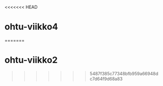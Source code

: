 <<<<<<< HEAD
# ohtu-viikko4
=======
# ohtu-viikko2
>>>>>>> 5487f385c77348bfb959a66948dc7d64f9d68a83
